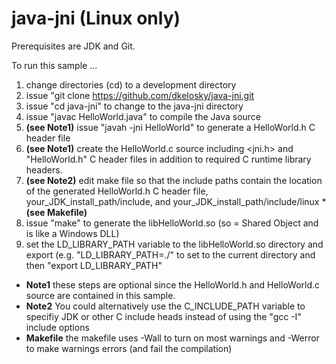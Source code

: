 # java-jni (Linux only)

Prerequisites are JDK and Git.

To run this sample ...

1. change directories (cd) to a development directory
2. issue "git clone https://github.com/dkelosky/java-jni.git
3. issue "cd java-jni" to change to the java-jni directory
4. issue "javac HelloWorld.java" to compile the Java source
5. **(see Note1)** issue "javah -jni HelloWorld" to generate a HelloWorld.h C header file
6. **(see Note1)** create the HelloWorld.c source including <jni.h> and "HelloWorld.h" C header files in addition to required C runtime library headers.
7. **(see Note2)** edit make file so that the include paths contain the location of the generated HelloWorld.h C header file, your_JDK_install_path/include, and your_JDK_install_path/include/linux ***(see Makefile)**
8. issue "make" to generate the libHelloWorld.so (so = Shared Object and is like a Windows DLL)
9. set the LD_LIBRARY_PATH variable to the libHelloWorld.so directory and export 
  (e.g. "LD_LIBRARY_PATH=./" to set to the current directory and then "export LD_LIBRARY_PATH"

* **Note1** these steps are optional since the HelloWorld.h and HelloWorld.c source are contained in this sample.
* **Note2** You could alternatively use the C_INCLUDE_PATH variable to specifiy JDK or other C include heads instead of using the "gcc -I" include options
* **Makefile** the makefile uses -Wall to turn on most warnings and -Werror to make warnings errors (and fail the compilation)
